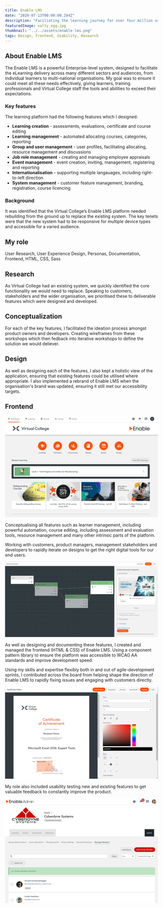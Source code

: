 ```yaml
---
title: Enable LMS
date: "2020-07-13T00:00:00.284Z"
description: "Faciliating the learning journey for over four million users reach with their personal and career development."
featuredImage: salty_egg.jpg
thumbnail: "../../assets/enable-lms.png"
tags: Design, Frontend, Usability, Research
---
```


## About Enable LMS
The Enable LMS is a powerful Enterprise-level system, designed to facilitate the eLearning delivery across many different sectors and audiences, from individual learners to multi-national organisations. My goal was to ensure it could meet all these needs effectively, giving learners, training professionals and Virtual College staff the tools and abilities to exceed their expectations.

### Key features
The learning platform had the following features which I designed:
- **Learning creation** - assessments, evaluations, certificate and course editing
- **Learning management** - automated allocating courses, categories, reporting
- **Group and user management** - user profiles, facilitating allocating, resource management and discussions
- **Job role management** - creating and managing employee appraisals
- **Event management** - event creation, inviting, management, registering and reporting
- **Internationalisation** - supporting multiple langauages, including right-to-left direction
- **System management** - customer feature management, branding, registration, course licencing

### Background
It was identified that the Virtual College’s Enable LMS platform needed rebuilding from the ground up to replace the existing system. The key tenets were that the new system had to be responsive for multiple device types and accessible for a varied audience.

## My role
User Research, User Experience Design, Personas, Documentation, Frontend, HTML, CSS, Sass

## Research
As Virtual College had an existing system, we quickly identified the core functionality we would need to replace. Speaking to customers, stakeholders and the wider organisation, we prioritised these to deliverable features which were designed and developed.

## Conceptualization
For each of the key features, I facilitated the ideation process amongst product owners and developers. Creating wireframes from these workshops which then fedback into iterative workshops to define the solution we would deliever.

## Design
As well as designing each of the features, I also kept a holistic view of the application, ensuring that existing features could be utilised where appropriate. I also implemented a rebrand of Enable LMS when the organisation's brand was updated, ensuring it still met our accessibility targets.

## Frontend




![Enable LMS Dashboard](./enable-lms-dashboard.png)

Conceptualising all features such as learner management, including powerful automation, course editing, including assessment and evaluation tools, resource management and many other intrinsic parts of the platform.

Working with customers, product managers, management stakeholders and developers to rapidly iterate on designs to get the right digital tools for our end users.

![Learning Plan Editor](./learning-plan.png)

As well as designing and documenting these features, I created and managed the frontend (HTML & CSS) of Enable LMS. Using a component pattern library to ensure the platform was accessible to WCAG AA standards and improve development speed.

Using my skills and expertise flexibly both in and out of agile-development sprints, I contributed across the board from helping shape the direction of Enable LMS to rapidly fixing issues and engaging with customers directly.

![Certificate Editor](./certificate-editor.png)

My role also included usability testing new and existing features to get valuable feedback to constantly improve the product.

![Group Members](./group-members.png)